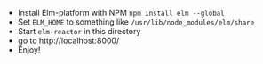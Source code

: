 * Install Elm-platform with NPM ```npm install elm --global```
* Set ```ELM_HOME``` to something like ```/usr/lib/node_modules/elm/share```
* Start ```elm-reactor``` in this directory
* go to http://localhost:8000/
* Enjoy!
